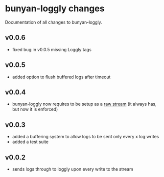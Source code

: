 bunyan-loggly changes
=====================

Documentation of all changes to bunyan-loggly.

v0.0.6
------

- fixed bug in v0.0.5 missing Loggly tags

v0.0.5
------

- added option to flush buffered logs after timeout

v0.0.4
------

- bunyan-loggly now requires to be setup as a [raw stream][rawstream] (it always has, but now it is enforced)

v0.0.3
------

- added a buffering system to allow logs to be sent only every x log writes
- added a test suite

v0.0.2
------

- sends logs through to loggly upon every write to the stream

[rawstream]: https://github.com/trentm/node-bunyan#stream-type-raw "Bunyan raw stream"
